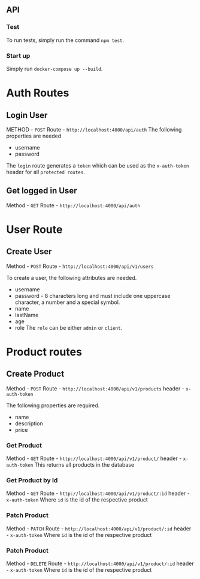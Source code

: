 ## API

### Test

To run tests, simply run the command `npm test`.

### Start up

Simply run `docker-compose up --build`.

# Auth Routes

## Login User

METHOD - `POST`
Route - `http://localhost:4000/api/auth`
The following properties are needed

- username
- password

The `login` route generates a `token` which can be used as the `x-auth-token` header for all `protected routes`.

## Get logged in User

Method - `GET`
Route - `http://localhost:4000/api/auth`

# User Route

## Create User

Method - `POST`
Route - `http://localhost:4000/api/v1/users`

To create a user, the following attributes are needed.

- username
- password - 8 characters long and must include one uppercase character, a number and a special symbol.
- name
- lastName
- age
- role
  The `role` can be either `admin` or `client`.

# Product routes

## Create Product

Method - `POST`
Route - `http://localhost:4000/api/v1/products`
header - `x-auth-token`

The following properties are required.

- name
- description
- price

### Get Product

Method - `GET`
Route - `http://localhost:4000/api/v1/product/`
header - `x-auth-token`
This returns all products in the database

### Get Product by Id

Method - `GET`
Route - `http://localhost:4000/api/v1/product/:id`
header - `x-auth-token`
Where `id` is the id of the respective product

### Patch Product

Method - `PATCH`
Route - `http://localhost:4000/api/v1/product/:id`
header - `x-auth-token`
Where `id` is the id of the respective product

### Patch Product

Method - `DELETE`
Route - `http://localhost:4000/api/v1/product/:id`
header - `x-auth-token`
Where `id` is the id of the respective product
